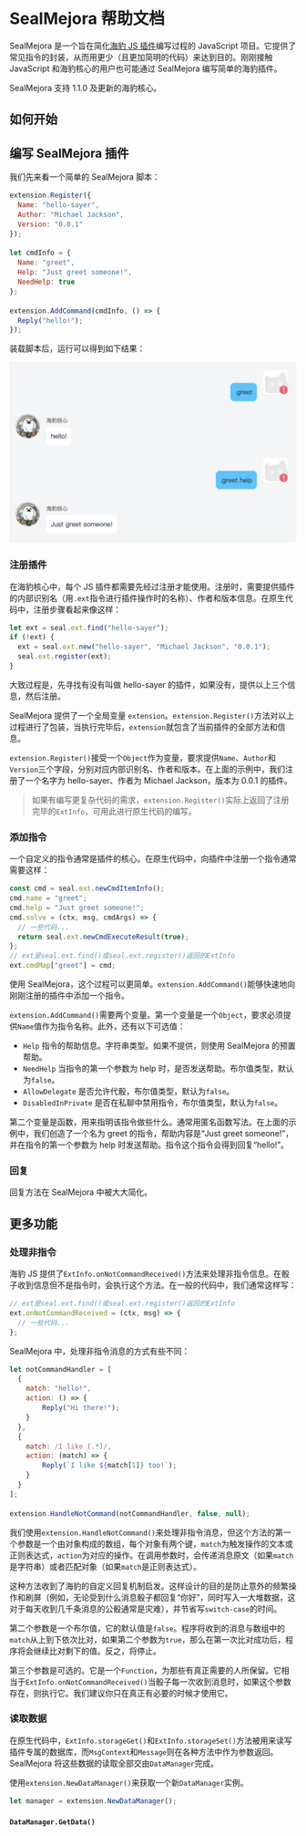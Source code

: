 # SealMejora 帮助文档

SealMejora 是一个旨在简化[海豹 JS 插件](https://github.com/sealdice/javascript)编写过程的 JavaScript 项目。它提供了常见指令的封装，从而用更少（且更加简明的代码）来达到目的。刚刚接触 JavaScript 和海豹核心的用户也可能通过 SealMejora 编写简单的海豹插件。

SealMejora 支持 1.1.0 及更新的海豹核心。

## 如何开始
<!-- 不确定最后会怎样打包，先不写了。 -->

## 编写 SealMejora 插件

我们先来看一个简单的 SealMejora 脚本：

```javascript
extension.Register({
  Name: "hello-sayer",
  Author: "Michael Jackson",
  Version: "0.0.1"
});

let cmdInfo = {
  Name: "greet",
  Help: "Just greet someone!",
  NeedHelp: true
};

extension.AddCommand(cmdInfo, () => {
  Reply("hello!");
});
```

装载脚本后，运行可以得到如下结果：

![example.png](helpdoc_images%2Fexample.png)

### 注册插件

在海豹核心中，每个 JS 插件都需要先经过注册才能使用。注册时，需要提供插件的内部识别名（用`.ext`指令进行插件操作时的名称）、作者和版本信息。在原生代码中，注册步骤看起来像这样：

```javascript
let ext = seal.ext.find("hello-sayer");
if (!ext) {
  ext = seal.ext.new("hello-sayer", "Michael Jackson", "0.0.1");
  seal.ext.register(ext);
}
```

大致过程是，先寻找有没有叫做 hello-sayer 的插件，如果没有，提供以上三个信息，然后注册。

SealMejora 提供了一个全局变量 `extension`。`extension.Register()`方法对以上过程进行了包装，当执行完毕后，`extension`就包含了当前插件的全部方法和信息。

`extension.Register()`接受一个`Object`作为变量，要求提供`Name`、`Author`和`Version`三个字段，分别对应内部识别名、作者和版本。在上面的示例中，我们注册了一个名字为 hello-sayer、作者为 Michael Jackson，版本为 0.0.1 的插件。

> 如果有编写更复杂代码的需求，`extension.Register()`实际上返回了注册完毕的`ExtInfo`，可用此进行原生代码的编写。

### 添加指令

一个自定义的指令通常是插件的核心。在原生代码中，向插件中注册一个指令通常需要这样：

```javascript
const cmd = seal.ext.newCmdItemInfo();
cmd.name = "greet";
cmd.help = "Just greet someone!";
cmd.solve = (ctx, msg, cmdArgs) => {
  // 一些代码...
  return seal.ext.newCmdExecuteResult(true);
};
// ext是seal.ext.find()或seal.ext.register()返回的ExtInfo
ext.cmdMap["greet"] = cmd;
```

使用 SealMejora，这个过程可以更简单。`extension.AddCommand()`能够快速地向刚刚注册的插件中添加一个指令。

`extension.AddCommand()`需要两个变量。第一个变量是一个`Object`，要求必须提供`Name`值作为指令名称。此外，还有以下可选值：

- `Help` 指令的帮助信息。字符串类型。如果不提供，则使用 SealMejora 的预置帮助。
- `NeedHelp` 当指令的第一个参数为 help 时，是否发送帮助。布尔值类型，默认为`false`。
- `AllowDelegate` 是否允许代骰，布尔值类型，默认为`false`。
- `DisabledInPrivate` 是否在私聊中禁用指令，布尔值类型，默认为`false`。

第二个变量是函数，用来指明该指令做些什么。通常用匿名函数写法。在上面的示例中，我们创造了一个名为 greet 的指令，帮助内容是“Just greet someone!”，并在指令的第一个参数为 help 时发送帮助。指令这个指令会得到回复“hello!”。

### 回复

回复方法在 SealMejora 中被大大简化。

## 更多功能

### 处理非指令

海豹 JS 提供了`ExtInfo.onNotCommandReceived()`方法来处理非指令信息。在骰子收到信息但不是指令时，会执行这个方法。在一般的代码中，我们通常这样写：

```javascript
// ext是seal.ext.find()或seal.ext.register()返回的ExtInfo
ext.onNotCommandReceived = (ctx, msg) => {
  // 一些代码...
};
```

SealMejora 中，处理非指令消息的方式有些不同：

```javascript
let notCommandHandler = [
  {
    match: "hello!",
    action: () => {
        Reply("Hi there!");
    }
  },
  {
    match: /I like (.*)/,
    action: (match) => {
        Reply(`I like ${match[1]} too!`);
    }
  }
];

extension.HandleNotCommand(notCommandHandler, false, null);
```

我们使用`extension.HandleNotCommand()`来处理非指令消息，但这个方法的第一个参数是一个由对象构成的数组，每个对象有两个键，`match`为触发操作的文本或正则表达式，`action`为对应的操作。在调用参数时，会传递消息原文（如果`match`是字符串）或者匹配对象（如果`match`是正则表达式）。

这种方法收到了海豹的自定义回复机制启发。这样设计的目的是防止意外的频繁操作和刷屏（例如，无论受到什么消息骰子都回复“你好”，同时写入一大堆数据，这对于每天收到几千条消息的公骰通常是灾难），并节省写`switch-case`的时间。

第二个参数是一个布尔值，它的默认值是`false`。程序将收到的消息与数组中的`match`从上到下依次比对，如果第二个参数为`true`，那么在第一次比对成功后，程序将会继续比对剩下的值。反之，将停止。

第三个参数是可选的。它是一个`Function`，为那些有真正需要的人所保留。它相当于`ExtInfo.onNotCommandReceived()`当骰子每一次收到消息时，如果这个参数存在，则执行它。我们建议你只在真正有必要的时候才使用它。

### 读取数据

在原生代码中，`ExtInfo.storageGet()`和`ExtInfo.storageSet()`方法被用来读写插件专属的数据库，而`MsgContext`和`Message`则在各种方法中作为参数返回。SealMejora 将这些数据的读取全部交由`DataManager`完成。

使用`extension.NewDataManager()`来获取一个新`DataManager`实例。

```javascript
let manager = extension.NewDataManager();
```

#### `DataManager.GetData()`

